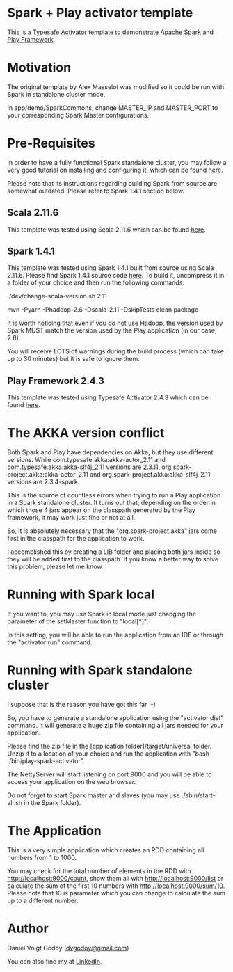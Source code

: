 Spark + Play activator template
===============================

This is a [Typesafe Activator](http://typesafe.com/platform/getstarted) template to demonstrate [Apache Spark](http://spark.apache.org) and [Play Framework](http://www.playframework.com/).

# Motivation

The original template by Alex Masselot  was modified so it could be run with Spark in standalone cluster mode.

In app/demo/SparkCommons, change MASTER_IP and MASTER_PORT to your corresponding Spark Master configurations.

# Pre-Requisites

In order to have a fully functional Spark standalone cluster, you may follow a very good tutorial on installing and configuring it, which can be found [here](http://mbonaci.github.io/mbo-spark/#omg-i-have-a-running-spark-in-my-home).

Please note that its instructions regarding building Spark from source are somewhat outdated. Please refer to Spark 1.4.1 section below.

## Scala 2.11.6
This template was tested using Scala 2.11.6 which can be found [here](http://downloads.typesafe.com/scala/2.11.6/scala-2.11.6.tgz).

## Spark 1.4.1
This template was tested using Spark 1.4.1 built from source using Scala 2.11.6.
Please find Spark 1.4.1 source code [here](http://www.apache.org/dyn/closer.lua/spark/spark-1.4.1/spark-1.4.1.tgz).
To build it, uncompress it in a folder of your choice and then run the following commands:

./dev/change-scala-version.sh 2.11

mvn -Pyarn -Phadoop-2.6 -Dscala-2.11 -DskipTests clean package

It is worth noticing that even if you do not use Hadoop, the version used by Spark MUST match the version used by the Play application (in our case, 2.6).

You will receive LOTS of warnings during the build process (which can take up to 30 minutes) but it is safe to ignore them.

## Play Framework 2.4.3
This template was tested using Typesafe Activator 2.4.3 which can be found [here](https://downloads.typesafe.com/typesafe-activator/1.3.6/typesafe-activator-1.3.6-minimal.zip).

# The AKKA version conflict

Both Spark and Play have dependencies on Akka, but they use different versions.
While com.typesafe.akka:akka-actor_2.11 and com.typesafe.akka:akka-slf4j_2.11 versions are 2.3.11, org.spark-project.akka:akka-actor_2.11 and org.spark-project.akka:akka-slf4j_2.11 versions are 2.3.4-spark.

This is the source of countless errors when trying to run a Play application in a Spark standalone cluster. It turns out that, depending on the order in which those 4 jars appear on the classpath generated by the Play framework, it may work just fine or not at all.

So, it is absolutely necessary that the "org.spark-project.akka" jars come first in the classpath for the application to work.

I accomplished this by creating a LIB folder and placing both jars inside so they will be added first to the classpath. If you know a better way to solve this problem, please let me know.

# Running with Spark local

If you want to, you may use Spark in local mode just changing the parameter of the setMaster function to "local[*]".

In this setting, you will be able to run the application from an IDE or through the "activator run" command.

# Running with Spark standalone cluster

I suppose that is the reason you have got this far :-)

So, you have to generate a standalone application using the "activator dist" command. It will generate a huge zip file containing all jars needed for your application.

Please find the zip file in the [application folder]/target/universal folder. Unzip it to a location of your choice and run the application with "bash ./bin/play-spark-activator".

The NettyServer will start listening on port 9000 and you will be able to access your application on the web browser.

Do not forget to start Spark master and slaves (you may use ./sbin/start-all.sh in the Spark folder).

# The Application

This is a very simple application which creates an RDD containing all numbers from 1 to 1000.

You may check for the total number of elements in the RDD with [http://localhost:9000/count](http://localhost:9000/count), show them all with [http://localhost:9000/list](http://localhost:9000/list) or calculate the sum of the first 10 numbers with [http://localhost:9000/sum/10](http://localhost:9000/sum/10). Please note that 10 is parameter which you can change to calculate the sum up to a different number.

# Author

Daniel Voigt Godoy (dvgodoy@gmail.com)

You can also find my at [LinkedIn](http://br.linkedin.com/in/dvgodoy).